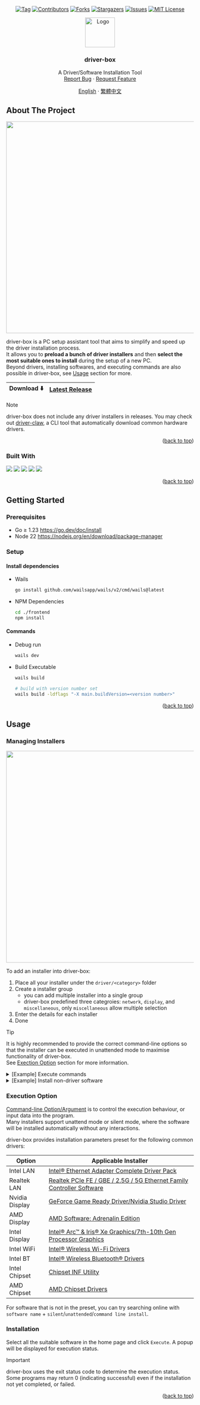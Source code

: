 <a id="readme-top"></a>


<!-- PROJECT SHIELDS -->
<div align="center">

  [![Tag][tag-shield]][tag-url]
  [![Contributors][contributors-shield]][contributors-url]
  [![Forks][forks-shield]][forks-url]
  [![Stargazers][stars-shield]][stars-url]
  [![Issues][issues-shield]][issues-url]
  [![MIT License][license-shield]][license-url]

</div>


<!-- PROJECT LOGO -->
<div align="center">
  <a href="https://github.com/markmybytes/driver-box">
    <img src="https://github.com/user-attachments/assets/ea47a738-6f1e-4e8d-bde0-4f12118ff103" alt="Logo" width="80" height="80">
  </a>

  <h3 align="center">driver-box</h3>

  <p align="center">
    A Driver/Software Installation Tool
    <br>
    <a href="https://github.com/markmybytes/driver-box/issues/new?labels=bug&template=bug-report---.md">Report Bug</a>
    ·
    <a href="https://github.com/markmybytes/driver-box/issues/new?labels=enhancement&template=feature-request---.md">Request Feature</a>
  </p>

  <p align="center">
    <a href="https://github.com/markmybytes/driver-box//README.md">English</a>
    ·
    <a href="https://github.com/markmybytes/driver-box/readme/README.zh_Hant.md">繁體中文</a>
  </p>
</div>


<!-- ABOUT THE PROJECT -->
## About The Project

<p align="center">
  <img src="https://github.com/user-attachments/assets/35606055-7ce6-4e97-8152-a7042d7fe001" width="754" height="569">
</p>

driver-box is a PC setup assistant tool that aims to simplify and speed up the driver installation process. <br />
It allows you to **preload a bunch of driver installers** and then **select the most suitable ones to install** during the setup of a new PC. <br />
Beyond drivers, installing softwares, and executing commands are also possible in driver-box, see [Usage](#usage) section for more.

| Download :arrow_down: | [Latest Release](https://github.com/markmybytes/driver-box/releases/latest) |
|-----------------------|-----------------------------------------------------------------------------|

> [!NOTE]  
> driver-box does not include any driver installers in releases. You may check out [driver-claw](https://github.com/markmybytes/driver-claw), a CLI tool that automatically download common hardware drivers.

<p align="right">(<a href="#readme-top">back to top</a>)</p>

### Built With

[<img src="https://img.shields.io/badge/font%20awesome-538cd7?style=for-the-badge&logo=fontawesome&logoColor=white">](https://fontawesome.com/)
[<img src="https://img.shields.io/badge/go-01add8?style=for-the-badge&logo=go&logoColor=white">](https://go.dev/)
[<img src="https://img.shields.io/badge/tailwindcss-38bdf8?style=for-the-badge&logo=tailwindcss&logoColor=white">](https://tailwindcss.com/)
[<img src="https://img.shields.io/badge/vue.js-41b883?style=for-the-badge&logo=vue.js&logoColor=white">](https://vuejs.org/)
[<img src="https://img.shields.io/badge/wails-d32a2d?style=for-the-badge&logo=wails&logoColor=white">](https://wails.io/)

<p align="right">(<a href="#readme-top">back to top</a>)</p>


<!-- GETTING STARTED -->
## Getting Started

### Prerequisites

- Go ≥ 1.23 https://go.dev/doc/install
- Node 22 https://nodejs.org/en/download/package-manager

### Setup

#### Install dependencies

- Wails
  ```sh
  go install github.com/wailsapp/wails/v2/cmd/wails@latest
  ```

- NPM Dependencies
  ```sh
  cd ./frontend
  npm install
  ```

#### Commands

- Debug run

  ```sh
  wails dev
  ```

- Build Executable
  ```sh
  wails build

  # build with version number set
  wails build -ldflags "-X main.buildVersion=<version number>"
  ```

<p align="right">(<a href="#readme-top">back to top</a>)</p>


<!-- USAGE EXAMPLES -->
## Usage

### Managing Installers

<img src="https://github.com/user-attachments/assets/909dcbbd-9b02-4c06-941e-a77035e1250f" width="754" height="569">

To add an installer into driver-box:

1. Place all your installer under the `driver/<category>` folder
2. Create a installer group
   - you can add multiple installer into a single group
   - driver-box predefined three categroies: `network`, `display`, and `miscellaneous`, only `miscellaneous` allow multiple selection
3. Enter the details for each installer
4. Done

> [!TIP]
> It is highly recommended to provide the correct command-line options so that the installer can be executed in unattended mode to maximise functionality of driver-box. <br />
> See [Exection Option](#exection-option) section for more information.

<details>
  <summary>[Example] Execute commands</summary>

  You can execute binary available in the OS `PATH` variable. In Windows, you can use CMD or Powershell to execute commands or scripts.

  For CMD, you can execute commands by entering `cmd` in the path field, and `/c,<command>` in the option field. Then it is equivlent to:

  ```batch
  cmd /c command
  ```

  For Powershell, you can execute commands by entering `powershell` in the path field, and `-Command,<command>` in the option field. Then it is equivlent to:

  ```batch
  powershell -Command command
  ```
</details>

<details>
  <summary>[Example] Install non-driver software</summary>

  Software installer usually provides a slient install options like driver installers. For example, Steam support silent install by supplying `/S` option when you executing `SteamSetup.exe`. Explore yourself and turn driver-box to your PC setup toolbox :)
</details>

### Execution Option

[Command-line Option/Argument](https://en.wikipedia.org/wiki/Command-line_interface#Arguments) is to control the execution behaviour, or input data into the program. <br />
Many installers support unattend mode or silent mode, where the software will be installed automatically without any interactions.

driver-box provides installation parameters preset for the following common drivers:

| Option         | Applicable Installer                                                                                                                                             |
| -------------- | ---------------------------------------------------------------------------------------------------------------------------------------------------------------- |
| Intel LAN      | [Intel® Ethernet Adapter Complete Driver Pack](https://www.intel.com/content/www/us/en/download/15084/intel-ethernet-adapter-complete-driver-pack.html)          |
| Realtek LAN    | [Realtek PCIe FE / GBE / 2.5G / 5G Ethernet Family Controller Software](https://www.realtek.com/Download/List?cate_id=584)                                       |
| Nvidia Display | [GeForce Game Ready Driver/Nvidia Studio Driver](https://www.nvidia.com/en-us/drivers/)                                                                          |
| AMD Display    | [AMD Software: Adrenalin Edition](https://www.amd.com/en/support/download/drivers.html)                                                                          |
| Intel Display  | [Intel® Arc™ & Iris® Xe Graphics/7th-10th Gen Processor Graphics](https://www.intel.com/content/www/us/en/support/articles/000090440/graphics.html)              |
| Intel WiFi     | [Intel® Wireless Wi-Fi Drivers](https://www.intel.com/content/www/us/en/download/19351/intel-wireless-wi-fi-drivers-for-windows-10-and-windows-11.html)          |
| Intel BT       | [Intel® Wireless Bluetooth® Drivers](https://www.intel.com/content/www/us/en/download/18649/intel-wireless-bluetooth-drivers-for-windows-10-and-windows-11.html) |
| Intel Chipset  | [Chipset INF Utility](https://www.intel.com/content/www/us/en/support/products/1145/software/chipset-software/intel-chipset-software-installation-utility.html)  |
| AMD Chipset    | [AMD Chipset Drivers](https://www.amd.com/en/support/download/drivers.html)                                                                                      |

For software that is not in the preset, you can try searching online with `software name` + `silent`/`unattended`/`command line install`.

### Installation

Select all the suitable software in the home page and click `Execute`. A popup will be displayed for execution status.
 
> [!IMPORTANT]  
> driver-box uses the exit status code to determine the execution status. Some programs may return 0 (indicating successful) even if the installation not yet completed, or failed.

<p align="right">(<a href="#readme-top">back to top</a>)</p>


<!-- MARKDOWN LINKS & IMAGES -->
[tag-url]: https://github.com/markmybytes/driver-box/releases
[tag-shield]: https://img.shields.io/github/v/tag/markmybytes/driver-box?style=for-the-badge&label=LATEST&color=%23B1B1B1
[contributors-shield]: https://img.shields.io/github/contributors/markmybytes/driver-box.svg?style=for-the-badge
[contributors-url]: https://github.com/markmybytes/driver-box/graphs/contributors
[forks-shield]: https://img.shields.io/github/forks/markmybytes/driver-box.svg?style=for-the-badge
[forks-url]: https://github.com/markmybytes/driver-box/network/members
[stars-shield]: https://img.shields.io/github/stars/markmybytes/driver-box.svg?style=for-the-badge
[stars-url]: https://github.com/markmybytes/driver-box/stargazers
[issues-shield]: https://img.shields.io/github/issues/markmybytes/driver-box.svg?style=for-the-badge
[issues-url]: https://github.com/markmybytes/driver-box/issues
[license-shield]: https://img.shields.io/github/license/markmybytes/driver-box.svg?style=for-the-badge
[license-url]: https://github.com/markmybytes/driver-box/blob/master/LICENSE.txt
